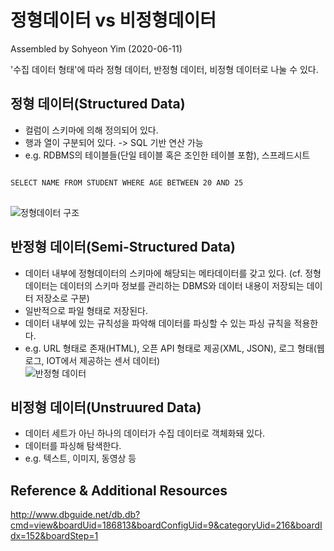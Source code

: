# 정형데이터 vs 비정형데이터   
Assembled by Sohyeon Yim (2020-06-11)   

'수집 데이터 형태'에 따라 정형 데이터, 반정형 데이터, 비정형 데이터로 나눌 수 있다.   

## 정형 데이터(Structured Data)   
* 컬럼이 스키마에 의해 정의되어 있다.      
* 행과 열이 구분되어 있다. -> SQL 기반 연산 가능   
* e.g. RDBMS의 테이블들(단일 테이블 혹은 조인한 테이블 포함), 스프레드시트   
<pre>
<code>
SELECT NAME FROM STUDENT WHERE AGE BETWEEN 20 AND 25
</code>
</pre>
![정형데이터 구조](https://user-images.githubusercontent.com/44013936/84292280-24844300-ab81-11ea-9c1a-7930b6d48015.gif)   

## 반정형 데이터(Semi-Structured Data)   
* 데이터 내부에 정형데이터의 스키마에 해당되는 메타데이터를 갖고 있다. (cf. 정형데이터는 데이터의 스키마 정보를 관리하는 DBMS와 데이터 내용이 저장되는 데이터 저장소로 구분)   
* 일반적으로 파일 형태로 저장된다.   
* 데이터 내부에 있는 규칙성을 파악해 데이터를 파싱할 수 있는 파싱 규칙을 적용한다.   
* e.g. URL 형태로 존재(HTML), 오픈 API 형태로 제공(XML, JSON), 로그 형태(웹로그, IOT에서 제공하는 센서 데이터)   
![반정형 데이터](https://user-images.githubusercontent.com/44013936/84293560-eb4cd280-ab82-11ea-9251-944d2745ccf4.gif)   

## 비정형 데이터(Unstruured Data)   
* 데이터 세트가 아닌 하나의 데이터가 수집 데이터로 객체화돼 있다.   
* 데이터를 파싱해 탐색한다.   
* e.g. 텍스트, 이미지, 동영상 등   


## Reference & Additional Resources
http://www.dbguide.net/db.db?cmd=view&boardUid=186813&boardConfigUid=9&categoryUid=216&boardIdx=152&boardStep=1
